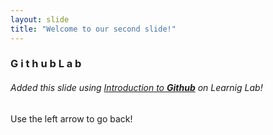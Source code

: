 ```yaml
---
layout: slide
title: "Welcome to our second slide!"
---
```

### **G i t h u b L a b**   
###### Added this slide using [Introduction to **Github**](https://lab.github.com/githubtraining/introduction-to-github) on Learnig Lab! 
Use the left arrow to go back!
